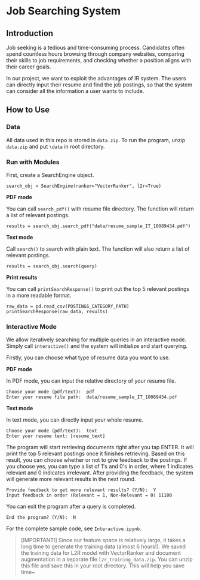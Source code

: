 # Job Searching System

## Introduction

Job seeking is a tedious and time-consuming process. Candidates often spend countless hours browsing through company websites, comparing their skills to job requirements, and checking whether a position aligns with their career goals.

In our project, we want to exploit the advantages of IR system. The users can directly input their resume and find the job postings, so that the system can consider all the information a user wants to include.

## How to Use

### Data

All data used in this repo is stored in `data.zip`. To run the program, unzip `data.zip` and put `\data` in root directory.

### Run with Modules

First, create a SearchEngine object.

```
search_obj = SearchEngine(ranker="VectorRanker", l2r=True)
```

**PDF mode**

You can call `search_pdf()` with resume file directory. The function will return a list of relevant postings.

```
results = search_obj.search_pdf("data/resume_sample_IT_10089434.pdf")
```

**Text mode**

Call `search()` to search with plain text. The function will also return a list of relevant postings.

```
results = search_obj.search(query)
```

**Print results**

You can call `printSearchResponse()` to print out the top 5 relevant postings in a more readable format.

```
raw_data = pd.read_csv(POSTINGS_CATEGORY_PATH)
printSearchResponse(raw_data, results)
```

### Interactive Mode

We allow iteratively searching for multiple queries in an interactive mode. Simply call `interactive()` and the system will initialize and start querying.

Firstly, you can choose what type of resume data you want to use.

**PDF mode**

In PDF mode, you can input the relative directory of your resume file.

```
Choose your mode (pdf/text):  pdf
Enter your resume file path:  data/resume_sample_IT_10089434.pdf
```

**Text mode**

In text mode, you can directly input your whole resume.

```
Choose your mode (pdf/text):  text
Enter your resume text: [resume_text]
```

The program will start retrieving documents right after you tap ENTER. It will print the top 5 relevant postings once it finishes retrieving. Based on this result, you can choose whether or not to give feedback to the postings. If you choose yes, you can type a list of 1's and 0's in order, where 1 indicates relevant and 0 indicates irrelevant. After providing the feedback, the system will generate more relevant results in the next round.

```
Provide feedback to get more relevant results? (Y/N):  Y
Input feedback in order (Relevant = 1, Non-Relevant = 0) 11100
```

You can exit the program after a query is completed.

```
End the program? (Y/N):  N
```

For the complete sample code, see `Interactive.ipynb`.

> [IMPORTANT!] Since our feature space is relatively large, it takes a long time to generate the training data (almost 6 hours!). We saved the training data for L2R model with VectorRanker and document augmentation in a separate file `l2r_training_data.zip`. You can unzip this file and save this in your root directory. This will help you save time~
